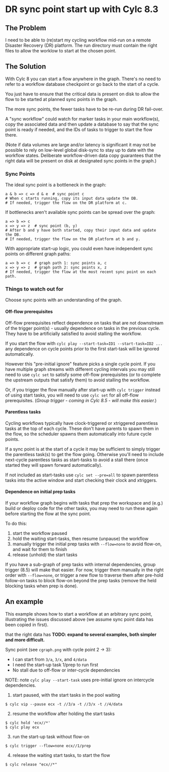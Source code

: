 # DR sync point start up with Cylc 8.3

## The Problem

I need to be able to (re)start my cycling workflow mid-run on a remote Disaster
Recovery (DR) platform. The run directory must contain the right files to allow
the worklow to start at the chosen point.

## The Solution

With Cylc 8 you can start a flow anywhere in the graph. There's no need to
refer to a workflow database checkpoint or go back to the start of a cycle.

You just have to ensure that the critical data is present on disk to allow
the flow to be started at planned sync points in the graph. 

The more sync points, the fewer tasks have to be re-run during DR fail-over.

A "sync workflow" could watch for marker tasks in your main workflow(s), copy
the associated data and then update a database to say that the sync point is
ready if needed, and the IDs of tasks to trigger to start the flow there.

(Note if data volumes are large and/or latency is significant it may not be
possible to rely on low-level global disk-sync to stay up to date with the
workflow states. Deliberate workflow-driven data copy guarantees that the
right data will be present on disk at designated sync points in the graph.) 

### Sync Points

The ideal sync point is a bottleneck in the graph:
```console
a & b => c => d & e  # sync point c
# When c starts running, copy its input data update the DB.
# If needed, trigger the flow on the DR platform at c.
```

If bottlenecks aren't available sync points can be spread over the graph:
```console
a => b => c
x => y => z  # sync point (b, y)
# After b and y have both started, copy their input data and update the DB.
# If needed, trigger the flow on the DR platform at b and y.
```

With appropriate start-up logic, you could even have independent sync points on
different graph paths:
```console
a => b => c  # graph path 1: sync points a, c
x => y => z  # graph path 2: sync points x, z
# If needed, trigger the flow at the most recent sync point on each path.
```

### Things to watch out for

Choose sync points with an understanding of the graph.

#### Off-flow prerequisites

Off-flow prerequisites reflect dependence on tasks that are not downstream of
the trigger point(s) - usually dependence on tasks in the previous cycle.
They have to be artificially satisfied to avoid stalling the workflow.

If you start the flow with `cylc play --start-task=ID1 --start-task=ID2 ...`
any dependence on cycle points prior to the first start-task will be ignored
automatically.

However this "pre-initial ignore" feature picks a single cycle point. If you
have multiple graph streams with different cycling intervals you may still need
to use `cylc set` to satisfy some off-flow prerequisites (or to complete the
upstream outputs that satisfy them) to avoid stalling the workflow.

Or, if you trigger the flow manually after start-up with `cylc trigger` instead
of using start tasks, you will need to use `cylc set` for all off-flow
prerequisites. (*Group trigger - coming in Cylc 8.5 - will make this easier.*)


#### Parentless tasks

Cycling workflows typically have clock-triggered or xtriggered parentless tasks
at the top of each cycle. These don't have parents to spawn them in the flow,
so the scheduler spawns them automatically into future cycle points.

If a sync point is at the start of a cycle it may be sufficient to simply
trigger the parentless task(s) to get the flow going. Otherwise you'll need to
include next-cycle parentless tasks as start-tasks to avoid a stall there
(once started they will spawn forward automatically).

If not included as start-tasks use `cylc set --pre=all` to spawn parentless
tasks into the active window and start checking their clock and xtriggers.

#### Dependence on initial prep tasks

If your workflow graph begins with tasks that prep the workspace and (e.g.)
build or deploy code for the other tasks, you may need to run these again
before starting the flow at the sync point.

To do this:
 1. start the workflow paused
 2. hold the waiting start-tasks, then resume (unpause) the workflow
 3. manually trigger the initial prep tasks with `--flow=none` to avoid
    flow-on, and wait for them to finish
 4. release (unhold) the start tasks

If you have a sub-graph of prep tasks with internal dependencies, group
trigger (8.5) will make that easier. For now, trigger them manually in the
right order with `--flow=none`, or trigger a new flow to traverse them
after pre-hold follow-on tasks to block flow-on beyond the prep tasks
(remove the held blocking tasks when prep is done).

## An example

This example shows how to start a workflow at an arbitrary sync point,
illustrating the issues discussed above (we assume sync point data has
been copied in first).

that the right data has 
**TODO: expand to several examples, both simpler and more difficult.**

Sync point (see `cgraph.png` with cycle point 2 -> 3):
- I can start from `3/a`, `3/x`, and `4/data`
- I need the start-up task 1/prep to run first
- No stall due to off-flow or inter-cycle dependencies

NOTE: note `cylc play --start-task` uses pre-initial ignore on intercycle dependencies.

1. start paused, with the start tasks in the pool waiting
```console
$ cylc vip --pause ecx -t //3/a -t //3/x -t //4/data
```

2. resume the workflow after holding the start tasks
```console
$ cylc hold 'ecx//*'
$ cylc play ecx
```

3. run the start-up task without flow-on
```console
$ cylc trigger --flow=none ecx//1/prep
```

4. release the waiting start tasks, to start the flow

```console
$ cylc release "ecx//*"
```
